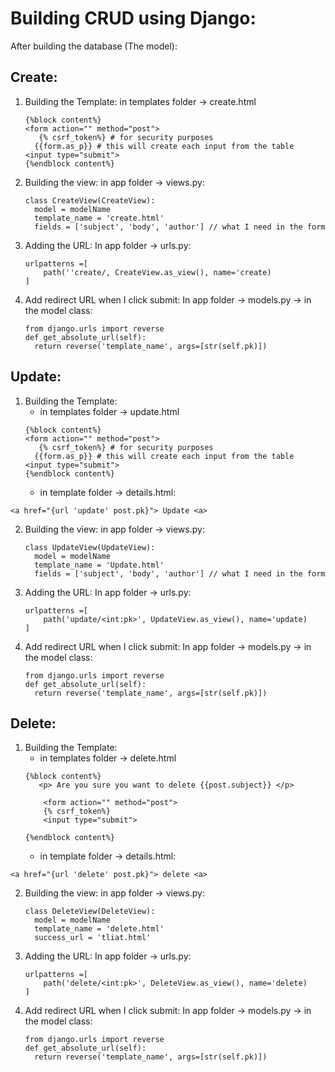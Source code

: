 # Building CRUD using Django:

After building the database (The model):

## Create:
1. Building the Template:
   in templates folder -> create.html
   ```
   {%block content%}
   <form action="" method="post">
      {% csrf_token%} # for security purposes
     {{form.as_p}} # this will create each input from the table
   <input type="submit">
   {%endblock content%}
   ```
2. Building the view:
   in app folder -> views.py:
   ```
   class CreateView(CreateView):
     model = modelName
     template_name = 'create.html'
     fields = ['subject', 'body', 'author'] // what I need in the form
   ```

3. Adding the URL:
   In app folder -> urls.py:
    ```
    urlpatterns =[
        path(''create/, CreateView.as_view(), name='create)
    ]
    ```

4. Add redirect URL when I click submit:
   In app folder -> models.py -> in the model class:
   ```
   from django.urls import reverse
   def get_absolute_url(self):
     return reverse('template_name', args=[str(self.pk)])
   ```

## Update:
1. Building the Template:
   * in templates folder -> update.html
   ```
   {%block content%}
   <form action="" method="post">
      {% csrf_token%} # for security purposes
     {{form.as_p}} # this will create each input from the table
   <input type="submit">
   {%endblock content%}
   ```
   * in template folder -> details.html:
  ```
  <a href="{url 'update' post.pk}"> Update <a>
  ```
2. Building the view:
   in app folder -> views.py:
   ```
   class UpdateView(UpdateView):
     model = modelName
     template_name = 'Update.html'
     fields = ['subject', 'body', 'author'] // what I need in the form
   ```

3. Adding the URL:
   In app folder -> urls.py:
    ```
    urlpatterns =[
        path('update/<int:pk>', UpdateView.as_view(), name='update)
    ]
    ```

4. Add redirect URL when I click submit:
   In app folder -> models.py -> in the model class:
   ```
   from django.urls import reverse
   def get_absolute_url(self):
     return reverse('template_name', args=[str(self.pk)])
   ```

## Delete:
1. Building the Template:
   * in templates folder -> delete.html
   ```
   {%block content%}
      <p> Are you sure you want to delete {{post.subject}} </p>

       <form action="" method="post">
       {% csrf_token%}
       <input type="submit">

   {%endblock content%}
   ```
   * in template folder -> details.html:
  ```
  <a href="{url 'delete' post.pk}"> delete <a>
  ```
2. Building the view:
   in app folder -> views.py:
   ```
   class DeleteView(DeleteView):
     model = modelName
     template_name = 'delete.html'
     success_url = 'tliat.html'

   ```

3. Adding the URL:
   In app folder -> urls.py:
    ```
    urlpatterns =[
        path('delete/<int:pk>', DeleteView.as_view(), name='delete)
    ]
    ```

4. Add redirect URL when I click submit:
   In app folder -> models.py -> in the model class:
   ```
   from django.urls import reverse
   def get_absolute_url(self):
     return reverse('template_name', args=[str(self.pk)])
   ```